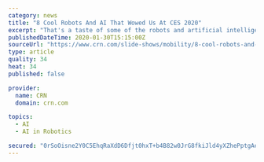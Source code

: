 ```yaml
---
category: news
title: "8 Cool Robots And AI That Wowed Us At CES 2020"
excerpt: "That's a taste of some of the robots and artificial intelligence solutions we saw while at CES 2020 in Las Vegas earlier this month. There was also a delivery robot with a digital cat face, a modular drone that can double as an AI camera and a programmable toy that looks like it came out of the Transformers cartoon show. There was even a ..."
publishedDateTime: 2020-01-30T15:15:00Z
sourceUrl: "https://www.crn.com/slide-shows/mobility/8-cool-robots-and-ai-that-wowed-us-at-ces-2020"
type: article
quality: 34
heat: 34
published: false

provider:
  name: CRN
  domain: crn.com

topics:
  - AI
  - AI in Robotics

secured: "0rSoOisne2Y0C5EhqRaXdD6Dfjt0hxT+b4B82w0JrG8fkiJld4yXZhePptgAecEcTGjTnw/mTDFq0SZf+zvG5hxaLjYNQfBCCt8zJlRRes9q8gCv+7LmiFfFySZFfpZgc2ftejPohN9p+qwWY3ypCvF8lRcxH/hgSfHotdlGNn6d9+lWdZp2VZcPOFF84jm4wwr4m4obTUJql+5vtTV08jqq6Mq0kJV/VmtQOzzRHBEU7DHLvexRKk3iIGIK1Hp3BXJHc0tmOjV9Nq/MWvT4xQgqL/8UUxeIDWFpsgeaOIHJWs0NAOFNFaIwTZAlcSU0LK0kABjosPyfnNFuu/HzAivrOjzaDHm15gBeH0j1V0VRgkAoGdWazDTmPZS8i9R7UGahLIbuGgDEa22Lrz5TI3JK4vmzAwDhigGNh++2Dp7k4m/rwwhbVMjywxgi2CQK7hQHCyOa3nGiGiYxSlckQYj8R2ZY9SJWc1AgtB+NiuM=;kAV3AoEHuJrmpX5Tg2pN6w=="
---
```


